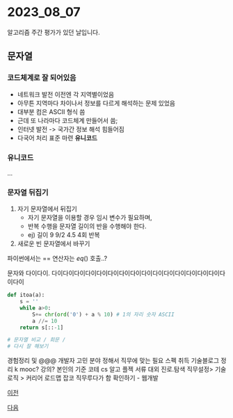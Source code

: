 # 2023_08_07

알고리즘 주간 평가가 있던 날입니다.
## 문자열

### 코드체계로  잘 되어있음
- 네트워크 발전 이전엔 각 지역별이었음
- 아무튼 지역마다 차이나서 정보를 다르게 해석하는 문제 있었음
-  대부분 컴은 ASCII 형식 씀
-  근데 또 나라마다 코드체계 만들어서 씀;
-  인터넷 발전 -> 국가간 정보 해석 힘들어짐
-   다국어 처리 표준 마련 **유니코드**
### 유니코드
...

### 문자열 뒤집기
1. 자기 문자열에서 뒤집기
   - 자기 문자열을 이용할 경우 임시 변수가 필요하며,
   - 반복 수행을 문자열 길이의 반을 수행해야 한다.
   -  ej) 길이 9 9/2 4.5 4회 반복
2. 새로운 빈 문자열에서 바꾸기

파이썬에서는 
== 연산자는 _eq_() 호출..? 

문자와 다이다이.
다이다이다이다이다이다이다이다이다이다이다이다이다이다이다이다이다이

```py
def itoa(a):
    s = ''
    while a>0:
        S+= chr(ord('0') + a % 10) # 1의 자리 숫자 ASCII 
        a //= 10
    return s[::-1]         
```
```py
# 문자열 비교 / 회문 / 
# 다시 잘 해보기

```

경험정리 및 @@@ 개발자 고민
분야 정해서 직무에 맞는 필요 스펙 취득
기술블로그 정리
k mooc? 강의? 
 본인의 기준
 코테 cs 알고 플젝 서류 대외 진로.탐색
 직무설정> 기술로직 > 커리어 로드맵
 잡코 직무루다가 함 확인하기  - 웹개발

[이전](../../2023_08_AGO/2023_08_04/README.md)

[다음](../../2023_08_AGO/2023_08_08/README.md)